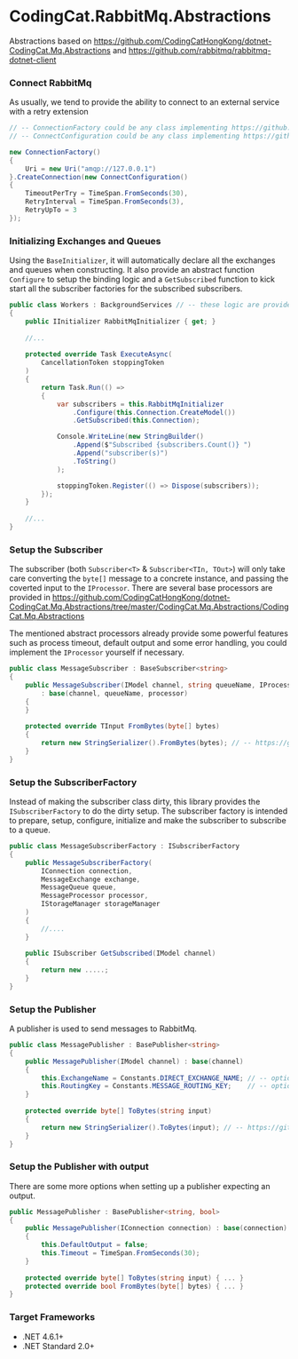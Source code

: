 # CodingCat.RabbitMq.Abstractions

Abstractions based on https://github.com/CodingCatHongKong/dotnet-CodingCat.Mq.Abstractions and https://github.com/rabbitmq/rabbitmq-dotnet-client


### Connect RabbitMq

As usually, we tend to provide the ability to connect to an external service with a retry extension

```csharp
// -- ConnectionFactory could be any class implementing https://github.com/rabbitmq/rabbitmq-dotnet-client/blob/master/projects/client/RabbitMQ.Client/src/client/api/IConnectionFactory.cs
// -- ConnectConfiguration could be any class implementing https://github.com/CodingCatHongKong/dotnet-CodingCat.Mq.Abstractions/blob/master/CodingCat.Mq.Abstractions/CodingCat.Mq.Abstractions/Interfaces/IConnectConfiguration.cs

new ConnectionFactory()
{
    Uri = new Uri("amqp://127.0.0.1")
}.CreateConnection(new ConnectConfiguration()
{
    TimeoutPerTry = TimeSpan.FromSeconds(30),
    RetryInterval = TimeSpan.FromSeconds(3),
    RetryUpTo = 3
});
```


### Initializing Exchanges and Queues

Using the `BaseInitializer`, it will automatically declare all the exchanges and queues when constructing. It also provide an abstract function `Configure` to setup the binding logic and a `GetSubscribed` function to kick start all the subscriber factories for the subscribed subscribers.

```csharp
public class Workers : BackgroundServices // -- these logic are provided in the BaseHostFactory
{
    public IInitializer RabbitMqInitializer { get; }
    
    //...
    
    protected override Task ExecuteAsync(
        CancellationToken stoppingToken
    )
    {
        return Task.Run(() =>
        {
            var subscribers = this.RabbitMqInitializer
                .Configure(this.Connection.CreateModel())
                .GetSubscribed(this.Connection);

            Console.WriteLine(new StringBuilder()
                .Append($"Subscribed {subscribers.Count()} ")
                .Append("subscriber(s)")
                .ToString()
            );

            stoppingToken.Register(() => Dispose(subscribers));
        });
    } 
    
    //...
}
```


### Setup the Subscriber

The subscriber (both `Subscriber<T>` & `Subscriber<TIn, TOut>`) will only take care converting the `byte[]` message to a concrete instance, and passing the coverted input to the `IProcessor`. There are several base processors are provided in https://github.com/CodingCatHongKong/dotnet-CodingCat.Mq.Abstractions/tree/master/CodingCat.Mq.Abstractions/CodingCat.Mq.Abstractions

The mentioned abstract processors already provide some powerful features such as process timeout, default output and some error handling, you could implement the `IProcessor` yourself if necessary.

```csharp
public class MessageSubscriber : BaseSubscriber<string>
{
    public MessageSubscriber(IModel channel, string queueName, IProcess<string> processor)
        : base(channel, queueName, processor)
    {
    }
    
    protected override TInput FromBytes(byte[] bytes)
    {
        return new StringSerializer().FromBytes(bytes); // -- https://github.com/CodingCatHongKong/dotnet-CodingCat.Serializers
    }
}
```


### Setup the SubscriberFactory

Instead of making the subscriber class dirty, this library provides the `ISubscriberFactory` to do the dirty setup. The subscriber factory is intended to prepare, setup, configure, initialize and make the subscriber to subscribe to a queue.

```csharp
public class MessageSubscriberFactory : ISubscriberFactory
{
    public MessageSubscriberFactory(
        IConnection connection,
        MessageExchange exchange,
        MessageQueue queue,
        MessageProcessor processor,
        IStorageManager storageManager
    )
    {
        //....
    }
    
    public ISubscriber GetSubscribed(IModel channel)
    {
        return new .....;
    }
}
```


### Setup the Publisher

A publisher is used to send messages to RabbitMq.

```csharp
public class MessagePublisher : BasePublisher<string>
{
    public MessagePublisher(IModel channel) : base(channel)
    {
        this.ExchangeName = Constants.DIRECT_EXCHANGE_NAME; // -- optional if direct push
        this.RoutingKey = Constants.MESSAGE_ROUTING_KEY;    // -- optional if the exchange will take care
    }
    
    protected override byte[] ToBytes(string input)
    {
        return new StringSerializer().ToBytes(input); // -- https://github.com/CodingCatHongKong/dotnet-CodingCat.Serializers
    }
}
```


### Setup the Publisher with output

There are some more options when setting up a publisher expecting an output.

```csharp
public MessagePublisher : BasePublisher<string, bool>
{
    public MessagePublisher(IConnection connection) : base(connection)
    {
        this.DefaultOutput = false;
        this.Timeout = TimeSpan.FromSeconds(30);
    }
    
    protected override byte[] ToBytes(string input) { ... }
    protected override bool FromBytes(byte[] bytes) { ... }
}
```


### Target Frameworks

- .NET 4.6.1+
- .NET Standard 2.0+